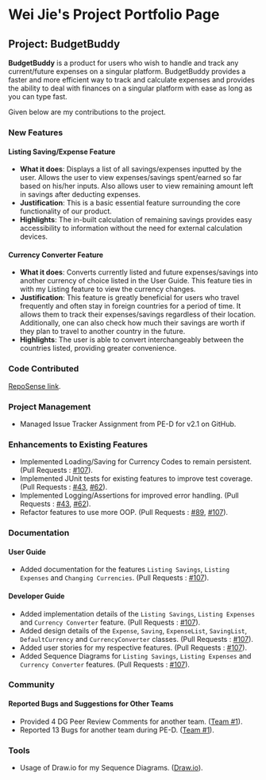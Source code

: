 # Wei Jie's Project Portfolio Page

## Project: BudgetBuddy

**BudgetBuddy** is a product for users who wish to handle and track any current/future expenses on a singular platform.
BudgetBuddy provides a faster and more efficient way to track and calculate expenses and provides the ability
to deal with finances on a singular platform with ease as long as you can type fast.

Given below are my contributions to the project.

### New Features

#### Listing Saving/Expense Feature
- **What it does**: Displays a list of all savings/expenses inputted by the user. Allows the user to view expenses/savings spent/earned so far based on his/her inputs. Also allows user to view remaining amount left in savings after deducting expenses.
- **Justification**: This is a basic essential feature surrounding the core functionality of our product. 
- **Highlights**: The in-built calculation of remaining savings provides easy accessibility to information without the need for external calculation devices.

#### Currency Converter Feature
- **What it does**: Converts currently listed and future expenses/savings into another currency of choice listed in the User Guide. This feature ties in with my Listing feature to view the currency changes.
- **Justification**: This feature is greatly beneficial for users who travel frequently and often stay in foreign countries for a period of time. It allows them to track their expenses/savings regardless of their location. Additionally, one can also check how much their savings are worth if they plan to travel to another country in the future.
- **Highlights**: The user is able to convert interchangeably between the countries listed, providing greater convenience. 

### Code Contributed
[RepoSense link](https://nus-cs2113-ay2324s2.github.io/tp-dashboard/?search=sweijie24&breakdown=true&sort=groupTitle%20dsc&sortWithin=title&since=2024-02-23&timeframe=commit&mergegroup=&groupSelect=groupByRepos&checkedFileTypes=docs~functional-code~test-code~other).

### Project Management
- Managed Issue Tracker Assignment from PE-D for v2.1 on GitHub.

### Enhancements to Existing Features
- Implemented Loading/Saving for Currency Codes to remain persistent. (Pull Requests : [#107](https://github.com/AY2324S2-CS2113-T12-3/tp/pull/107)).
- Implemented JUnit tests for existing features to improve test coverage. (Pull Requests : [#43](https://github.com/AY2324S2-CS2113-T12-3/tp/pull/43), [#62](https://github.com/AY2324S2-CS2113-T12-3/tp/pull/62)).
- Implemented Logging/Assertions for improved error handling. (Pull Requests : [#43](https://github.com/AY2324S2-CS2113-T12-3/tp/pull/43), [#62](https://github.com/AY2324S2-CS2113-T12-3/tp/pull/62)).
- Refactor features to use more OOP. (Pull Requests : [#89](https://github.com/AY2324S2-CS2113-T12-3/tp/pull/89), [#107](https://github.com/AY2324S2-CS2113-T12-3/tp/pull/107)).

### Documentation

#### User Guide
- Added documentation for the features `Listing Savings`, `Listing Expenses` and `Changing Currencies`. (Pull Requests : [#107](https://github.com/AY2324S2-CS2113-T12-3/tp/pull/107)).

#### Developer Guide
- Added implementation details of the `Listing Savings`, `Listing Expenses` and `Currency Converter` feature. (Pull Requests : [#107](https://github.com/AY2324S2-CS2113-T12-3/tp/pull/107)).
- Added design details of the `Expense`, `Saving`, `ExpenseList`, `SavingList`, `DefaultCurrency` and `CurrencyConverter` classes. (Pull Requests : [#107](https://github.com/AY2324S2-CS2113-T12-3/tp/pull/107)).
- Added user stories for my respective features. (Pull Requests : [#107](https://github.com/AY2324S2-CS2113-T12-3/tp/pull/107)).
- Added Sequence Diagrams for `Listing Savings`, `Listing Expenses` and `Currency Converter` features. (Pull Requests : [#107](https://github.com/AY2324S2-CS2113-T12-3/tp/pull/107)).

### Community

#### Reported Bugs and Suggestions for Other Teams
- Provided 4 DG Peer Review Comments for another team. ([Team #1](https://github.com/nus-cs2113-AY2324S2/tp/pull/30)).
- Reported 13 Bugs for another team during PE-D. ([Team #1](https://github.com/nus-cs2113-AY2324S2/tp/pull/7)).

### Tools
- Usage of Draw.io for my Sequence Diagrams. ([Draw.io](https://draw.io/)).

